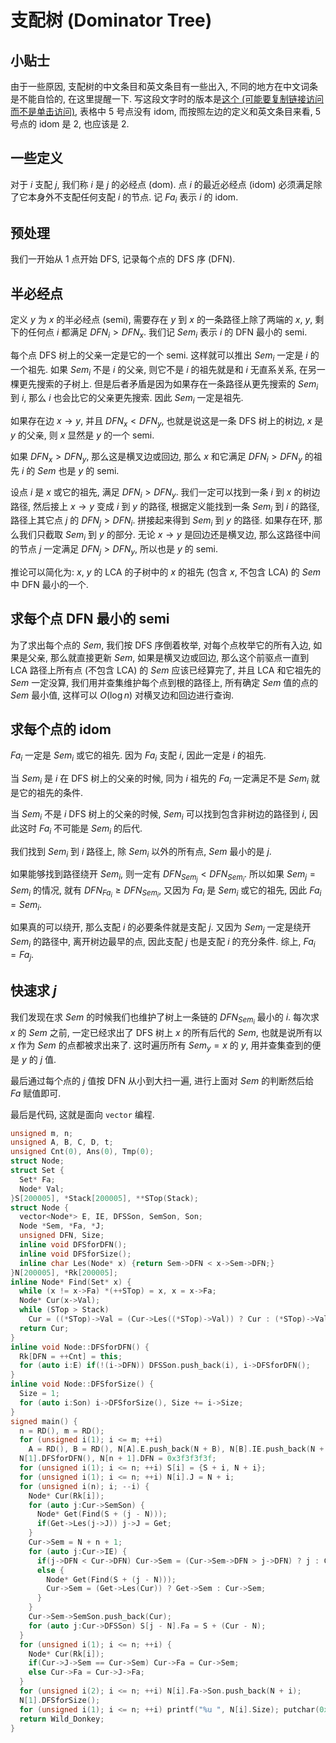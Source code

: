 # 支配树 (Dominator Tree)

## 小贴士

由于一些原因, 支配树的中文条目和英文条目有一些出入, 不同的地方在中文词条是不能自恰的, 在这里提醒一下. 写这段文字时的版本是[这个 (可能要复制链接访问而不是单击访问)](https://zh.wikipedia.org/w/index.php?title=%E6%94%AF%E9%85%8D_(%E5%9C%96%E8%AB%96)&oldid=70026716), 表格中 $5$ 号点没有 idom, 而按照左边的定义和英文条目来看, $5$ 号点的 idom 是 $2$, 也应该是 $2$.

## 一些定义

对于 $i$ 支配 $j$, 我们称 $i$ 是 $j$ 的必经点 (dom). 点 $i$ 的最近必经点 (idom) 必须满足除了它本身外不支配任何支配 $i$ 的节点. 记 $Fa_i$ 表示 $i$ 的 idom.

## 预处理

我们一开始从 $1$ 点开始 DFS, 记录每个点的 DFS 序 (DFN).

## 半必经点

定义 $y$ 为 $x$ 的半必经点 (semi), 需要存在 $y$ 到 $x$ 的一条路径上除了两端的 $x$, $y$, 剩下的任何点 $i$ 都满足 $DFN_i > DFN_x$. 我们记 $Sem_i$ 表示 $i$ 的 DFN 最小的 semi.

每个点 DFS 树上的父亲一定是它的一个 semi. 这样就可以推出 $Sem_i$ 一定是 $i$ 的一个祖先. 如果 $Sem_i$ 不是 $i$ 的父亲, 则它不是 $i$ 的祖先就是和 $i$ 无直系关系, 在另一棵更先搜索的子树上. 但是后者矛盾是因为如果存在一条路径从更先搜索的 $Sem_i$ 到 $i$, 那么 $i$ 也会比它的父亲更先搜索. 因此 $Sem_i$ 一定是祖先.  

如果存在边 $x \rightarrow y$, 并且 $DFN_x < DFN_y$, 也就是说这是一条 DFS 树上的树边, $x$ 是 $y$ 的父亲, 则 $x$ 显然是 $y$ 的一个 semi.

如果 $DFN_x > DFN_y$, 那么这是横叉边或回边, 那么 $x$ 和它满足 $DFN_i > DFN_y$ 的祖先 $i$ 的 $Sem$ 也是 $y$ 的 semi.

设点 $i$ 是 $x$ 或它的祖先, 满足 $DFN_i > DFN_y$. 我们一定可以找到一条 $i$ 到 $x$ 的树边路径, 然后接上 $x \rightarrow y$ 变成 $i$ 到 $y$ 的路径, 根据定义能找到一条 $Sem_i$ 到 $i$ 的路径, 路径上其它点 $j$ 的 $DFN_j > DFN_i$. 拼接起来得到 $Sem_i$ 到 $y$ 的路径. 如果存在环, 那么我们只截取 $Sem_i$ 到 $y$ 的部分. 无论 $x \rightarrow y$ 是回边还是横叉边, 那么这路径中间的节点 $j$ 一定满足 $DFN_j > DFN_y$, 所以也是 $y$ 的 semi.

推论可以简化为: $x$, $y$ 的 LCA 的子树中的 $x$ 的祖先 (包含 $x$, 不包含 LCA) 的 $Sem$ 中 DFN 最小的一个.

## 求每个点 DFN 最小的 semi

为了求出每个点的 $Sem$, 我们按 DFS 序倒着枚举, 对每个点枚举它的所有入边, 如果是父亲, 那么就直接更新 $Sem$, 如果是横叉边或回边, 那么这个前驱点一直到 LCA 路径上所有点 (不包含 LCA) 的 $Sem$ 应该已经算完了, 并且 LCA 和它祖先的 $Sem$ 一定没算, 我们用并查集维护每个点到根的路径上, 所有确定 $Sem$ 值的点的 $Sem$ 最小值, 这样可以 $O(\log n)$ 对横叉边和回边进行查询.

## 求每个点的 idom

$Fa_i$ 一定是 $Sem_i$ 或它的祖先. 因为 $Fa_i$ 支配 $i$, 因此一定是 $i$ 的祖先.

当 $Sem_i$ 是 $i$ 在 DFS 树上的父亲的时候, 同为 $i$ 祖先的 $Fa_i$ 一定满足不是 $Sem_i$ 就是它的祖先的条件.

当 $Sem_i$ 不是 $i$ DFS 树上的父亲的时候, $Sem_i$ 可以找到包含非树边的路径到 $i$, 因此这时 $Fa_i$ 不可能是 $Sem_i$ 的后代.

我们找到 $Sem_i$ 到 $i$ 路径上, 除 $Sem_i$ 以外的所有点, $Sem$ 最小的是 $j$.

如果能够找到路径绕开 $Sem_i$, 则一定有 $DFN_{Sem_j} < DFN_{Sem_i}$. 所以如果 $Sem_j = Sem_i$ 的情况, 就有 $DFN_{Fa_i} \geq DFN_{Sem_i}$, 又因为 $Fa_i$ 是 $Sem_i$ 或它的祖先, 因此 $Fa_i = Sem_i$.

如果真的可以绕开, 那么支配 $i$ 的必要条件就是支配 $j$. 又因为 $Sem_j$ 一定是绕开 $Sem_i$ 的路径中, 离开树边最早的点, 因此支配 $j$ 也是支配 $i$ 的充分条件. 综上, $Fa_i = Fa_j$.

## 快速求 $j$

我们发现在求 $Sem$ 的时候我们也维护了树上一条链的 $DFN_{Sem_i}$ 最小的 $i$. 每次求 $x$ 的 $Sem$ 之前, 一定已经求出了 DFS 树上 $x$ 的所有后代的 $Sem$, 也就是说所有以 $x$ 作为 $Sem$ 的点都被求出来了. 这时遍历所有 $Sem_y = x$ 的 $y$, 用并查集查到的便是 $y$ 的 $j$ 值.

最后通过每个点的 $j$ 值按 DFN 从小到大扫一遍, 进行上面对 $Sem$ 的判断然后给 $Fa$ 赋值即可.

最后是代码, 这就是面向 `vector` 编程.

```cpp
unsigned m, n;
unsigned A, B, C, D, t;
unsigned Cnt(0), Ans(0), Tmp(0);
struct Node;
struct Set {
  Set* Fa;
  Node* Val;
}S[200005], *Stack[200005], **STop(Stack);
struct Node {
  vector<Node*> E, IE, DFSSon, SemSon, Son;
  Node *Sem, *Fa, *J;
  unsigned DFN, Size;
  inline void DFSforDFN();
  inline void DFSforSize();
  inline char Les(Node* x) {return Sem->DFN < x->Sem->DFN;}
}N[200005], *Rk[200005];
inline Node* Find(Set* x) {
  while (x != x->Fa) *(++STop) = x, x = x->Fa;
  Node* Cur(x->Val);
  while (STop > Stack)
    Cur = ((*STop)->Val = (Cur->Les((*STop)->Val)) ? Cur : (*STop)->Val), (*(STop--))->Fa = x;
  return Cur;
}
inline void Node::DFSforDFN() {
  Rk[DFN = ++Cnt] = this;
  for (auto i:E) if(!(i->DFN)) DFSSon.push_back(i), i->DFSforDFN();
}
inline void Node::DFSforSize() {
  Size = 1;
  for (auto i:Son) i->DFSforSize(), Size += i->Size;
}
signed main() {
  n = RD(), m = RD(); 
  for (unsigned i(1); i <= m; ++i)
    A = RD(), B = RD(), N[A].E.push_back(N + B), N[B].IE.push_back(N + A); 
  N[1].DFSforDFN(), N[n + 1].DFN = 0x3f3f3f3f;
  for (unsigned i(1); i <= n; ++i) S[i] = {S + i, N + i};
  for (unsigned i(1); i <= n; ++i) N[i].J = N + i;
  for (unsigned i(n); i; --i) {
    Node* Cur(Rk[i]);
    for (auto j:Cur->SemSon) {
      Node* Get(Find(S + (j - N)));
      if(Get->Les(j->J)) j->J = Get;
    }
    Cur->Sem = N + n + 1;
    for (auto j:Cur->IE) {
      if(j->DFN < Cur->DFN) Cur->Sem = (Cur->Sem->DFN > j->DFN) ? j : Cur->Sem;
      else {
        Node* Get(Find(S + (j - N)));
        Cur->Sem = (Get->Les(Cur)) ? Get->Sem : Cur->Sem;
      }
    }
    Cur->Sem->SemSon.push_back(Cur);
    for (auto j:Cur->DFSSon) S[j - N].Fa = S + (Cur - N);
  }
  for (unsigned i(1); i <= n; ++i) {
    Node* Cur(Rk[i]);
    if(Cur->J->Sem == Cur->Sem) Cur->Fa = Cur->Sem;
    else Cur->Fa = Cur->J->Fa;
  }
  for (unsigned i(2); i <= n; ++i) N[i].Fa->Son.push_back(N + i);
  N[1].DFSforSize();
  for (unsigned i(1); i <= n; ++i) printf("%u ", N[i].Size); putchar(0x0A);
  return Wild_Donkey;
}
```